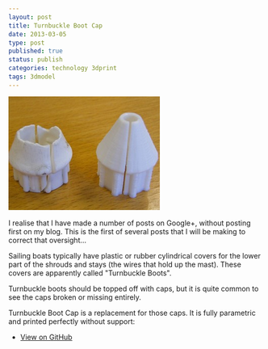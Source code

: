 ```yaml
--- 
layout: post 
title: Turnbuckle Boot Cap
date: 2013-03-05
type: post 
published: true 
status: publish
categories: technology 3dprint
tags: 3dmodel
---
```


<a href="/assets/shroudcap_preview_featured.jpg"><img src="/assets/shroudcap_preview_featured_300.jpg" class="image-right" alt="Turnbuckle Boot Cap"></a>

I realise that I have made a number of posts on Google+, without posting
first on my blog. This is the first of several posts that I will be
making to correct that oversight...

Sailing boats typically have plastic or rubber cylindrical covers for
the lower part of the shrouds and stays (the wires that hold up the
mast). These covers are apparently called "Turnbuckle Boots".

<!--more-->

Turnbuckle boots should be topped off with caps, but it is quite common
to see the caps broken or missing entirely.

Turnbuckle Boot Cap is a replacement for those caps. It is fully parametric and
printed perfectly without support:

   * [View on GitHub](https://github.com/chrisjrob/shroudcap)
